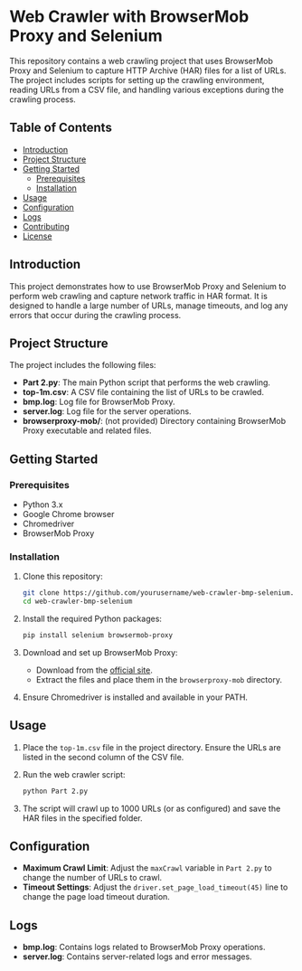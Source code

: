 # Web Crawler with BrowserMob Proxy and Selenium

This repository contains a web crawling project that uses BrowserMob Proxy and Selenium to capture HTTP Archive (HAR) files for a list of URLs. The project includes scripts for setting up the crawling environment, reading URLs from a CSV file, and handling various exceptions during the crawling process.

## Table of Contents
- [Introduction](#introduction)
- [Project Structure](#project-structure)
- [Getting Started](#getting-started)
  - [Prerequisites](#prerequisites)
  - [Installation](#installation)
- [Usage](#usage)
- [Configuration](#configuration)
- [Logs](#logs)
- [Contributing](#contributing)
- [License](#license)

## Introduction
This project demonstrates how to use BrowserMob Proxy and Selenium to perform web crawling and capture network traffic in HAR format. It is designed to handle a large number of URLs, manage timeouts, and log any errors that occur during the crawling process.

## Project Structure
The project includes the following files:
- **Part 2.py**: The main Python script that performs the web crawling.
- **top-1m.csv**: A CSV file containing the list of URLs to be crawled.
- **bmp.log**: Log file for BrowserMob Proxy.
- **server.log**: Log file for the server operations.
- **browserproxy-mob/**: (not provided) Directory containing BrowserMob Proxy executable and related files.

## Getting Started

### Prerequisites
- Python 3.x
- Google Chrome browser
- Chromedriver
- BrowserMob Proxy

### Installation
1. Clone this repository:
   ```sh
   git clone https://github.com/yourusername/web-crawler-bmp-selenium.git
   cd web-crawler-bmp-selenium
   ```

2. Install the required Python packages:
   ```sh
   pip install selenium browsermob-proxy
   ```

3. Download and set up BrowserMob Proxy:
   - Download from the [official site](https://github.com/lightbody/browsermob-proxy/releases).
   - Extract the files and place them in the `browserproxy-mob` directory.

4. Ensure Chromedriver is installed and available in your PATH.

## Usage
1. Place the `top-1m.csv` file in the project directory. Ensure the URLs are listed in the second column of the CSV file.

2. Run the web crawler script:
   ```sh
   python Part 2.py
   ```

3. The script will crawl up to 1000 URLs (or as configured) and save the HAR files in the specified folder.

## Configuration
- **Maximum Crawl Limit**: Adjust the `maxCrawl` variable in `Part 2.py` to change the number of URLs to crawl.
- **Timeout Settings**: Adjust the `driver.set_page_load_timeout(45)` line to change the page load timeout duration.

## Logs
- **bmp.log**: Contains logs related to BrowserMob Proxy operations.
- **server.log**: Contains server-related logs and error messages.